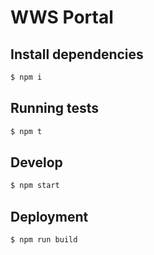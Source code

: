 # WWS Portal

## Install dependencies

```sh
$ npm i
```

## Running tests
```sh
$ npm t
```

## Develop

```sh
$ npm start
```

## Deployment

```sh
$ npm run build
```

